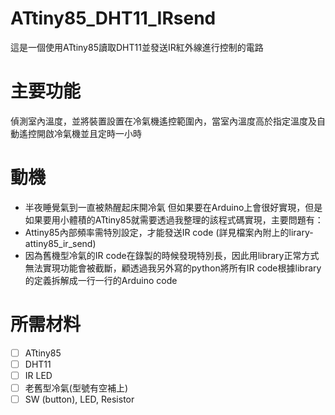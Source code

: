 # ATtiny85_DHT11_IRsend
這是一個使用ATtiny85讀取DHT11並發送IR紅外線進行控制的電路

# 主要功能
偵測室內溫度，並將裝置設置在冷氣機遙控範圍內，當室內溫度高於指定溫度及自動遙控開啟冷氣機並且定時一小時

# 動機
- 半夜睡覺氣到一直被熱醒起床開冷氣
但如果要在Arduino上會很好實現，但是如果要用小體積的ATtiny85就需要透過我整理的該程式碼實現，主要問題有：
- Attiny85內部頻率需特別設定，才能發送IR code (詳見檔案內附上的lirary-attiny85_ir_send)
- 因為舊機型冷氣的IR code在錄製的時候發現特別長，因此用library正常方式無法實現功能會被截斷，顧透過我另外寫的python將所有IR code根據library的定義拆解成一行一行的Arduino code

# 所需材料
- [ ] ATtiny85
- [ ] DHT11
- [ ] IR LED
- [ ] 老舊型冷氣(型號有空補上)
- [ ] SW (button), LED, Resistor

